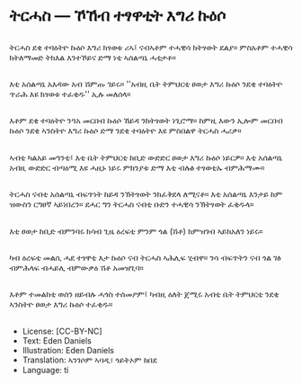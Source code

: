 # ትርሓስ — ኾኸብ ተፃዋቲት እግሪ ኩዕሶ

##
ትርሓስ ደቂ ተባዕትዮ ኩዕሶ እግሪ ክፃወቱ ሪኣ፤ ናብኣቶም ተሓዊሳ ክትፃወት ደልያ። ምስአቶም ተሓዊሳ ክትለማመድ ትክእል እንተኾይና ድማ ነቲ ኣሰልጣኒ ሓቲታቶ።

##
እቲ አሰልጣኒ አእዳው አብ ሽምጡ ገይሩ። ''አብዚ ቤት ትምህርቲ ፀወታ እግሪ ኩዕሶ ንደቂ ተባዕትዮ ጥራሕ እዩ ክፃወቱ ተፈቂዱ'' ኢሉ መለሰላ።

##
እቶም ደቂ ተባዕትዮ ንዓአ መርበብ ኩዕሶ ኸይዳ ንክትፃወት ነጊሮማ። ከምዚ እውን ኢሎም መርበብ ኩዕሶ ንደቂ ኣንስትዮ እግሪ ኩዕሶ ድማ ንደቂ ተባዕትዮ እዩ ምስበልዋ ትርሓስ ሓሪቃ።

##
ኣብቲ ካልአይ መዓንቲ፤ እቲ ቤት ትምህርቲ ከቢድ ውድድር ፀወታ እግሪ ኩዕሶ ነይርዎ። እቲ አሰልጣኒ አብዚ ውድድር ብጣዕሚ እዩ ሓዚኑ ነይሩ ምክንያቱ ድማ እቲ ብሉፅ ተፃወቲኡ ብምሕማሙ።

##
ትርሓስ ናብቲ አሰልጣኒ ብፍጥነት ከይዳ ንኽትፃወት ንክፈቅደላ ለሚናቶ። እቲ አሰልጣኒ እንታይ ከም ዝውስን ርግፀኛ ኣይነበረን። ደሓር ግን ትርሓስ ናብቲ ቡድን ተሓዊሳ ንኽትፃወት ፈቂዱላ።

##
እቲ ፀወታ ከቢድ ብምንባሩ ክሳብ ጊዜ ዕረፍቲ ምንም ጎል (ሽቶ) ክምዝገብ ኣይክአለን ነይሩ።

##
ካብ ዕረፍቲ መልሲ ሓደ ተፃዋቲ እታ ኩዕሶ ናብ ትርሓስ ኣሕሊፍ ሂብዋ። ንሳ ብፍጥትን ናብ ጎል ገፅ ብምሕላፍ ብሓይሊ ብምውቃዕ ሽቶ አመዝጊባ።

##
እቶም ተመልከቲ ወሰን ዘይብሉ ሓጎስ ተሰመዖም፤ ካብዚ ዕለት ጀሚሩ አብቲ ቤት ትምህርቲ ንደቂ ኣንስትዮ ፀወታ እግሪ ኩዕሶ ተፈቂዱ።

##
* License: [CC-BY-NC]
* Text: Eden Daniels
* Illustration: Eden Daniels
* Translation: ኣንገሶም ኣባዲ፣ ጎይትኦም ከበደ
* Language: ti

